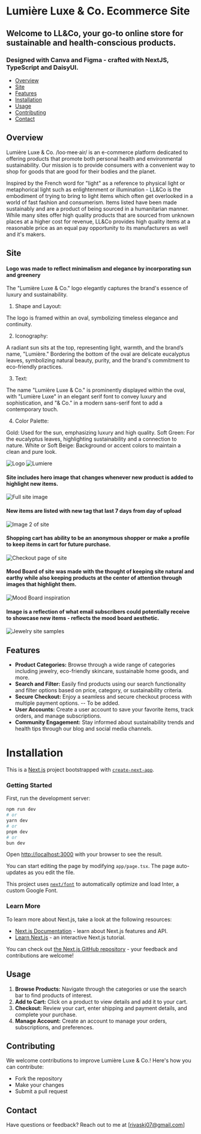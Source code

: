 # Lumière Luxe & Co. Ecommerce Site

## Welcome to LL&Co, your go-to online store for sustainable and health-conscious products.

### Designed with Canva and Figma - crafted with NextJS, TypeScript and DaisyUI.

- [Overview](#overview)
- [Site](#site)
- [Features](#features)
- [Installation](#installation)
- [Usage](#usage)
- [Contributing](#contributing)
- [Contact](#contact)


## Overview

Lumière Luxe & Co. /loo·mee·air/ is an e-commerce platform dedicated to offering products that promote both personal health and environmental sustainability. Our mission is to provide consumers with a convenient way to shop for goods that are good for their bodies and the planet.

Inspired by the French word for "light" as a reference to physical light or metaphorical light such as enlightenment or illumination - LL&Co is the embodiment of trying to bring to light items which often get overlooked in a world of fast fashion and consumerism. Items listed have been made sustainably and are a product of being sourced in a humanitarian manner. While many sites offer high quality products that are sourced from unknown places at a higher cost for revenue, LL&Co provides high quality items at a reasonable price as an equal pay opportunity to its manufacturers as well and it's makers. 

## Site

#### Logo was made to reflect minimalism and elegance by incorporating sun and greenery 
The "Lumière Luxe & Co." logo elegantly captures the brand's essence of luxury and sustainability.

1. Shape and Layout:

The logo is framed within an oval, symbolizing timeless elegance and continuity.

2. Iconography:

A radiant sun sits at the top, representing light, warmth, and the brand’s name, "Lumière."
Bordering the bottom of the oval are delicate eucalyptus leaves, symbolizing natural beauty, purity, and the brand's commitment to eco-friendly practices.

3. Text:

The name "Lumière Luxe & Co." is prominently displayed within the oval, with "Lumière Luxe" in an elegant serif font to convey luxury and sophistication, and "& Co." in a modern sans-serif font to add a contemporary touch.

4. Color Palette:

Gold: Used for the sun, emphasizing luxury and high quality.
Soft Green: For the eucalyptus leaves, highlighting sustainability and a connection to nature.
White or Soft Beige: Background or accent colors to maintain a clean and pure look.

![Logo](image.png)
![Lumiere](src/assets/L.png)

#### Site includes hero image that changes whenever new product is added to highlight new items.
![Full site image](src/assets/lumiere-img-3.png)
#### New items are listed with new tag that last 7 days  from day of upload
![Image 2 of site](src/assets/lumiere-img-2.png)
#### Shopping cart has ability to be an anonymous shopper or make a profile to keep items in cart for future purchase.
![Checkout page of site](src/assets/checkout-img.png)
#### Mood Board of site was made with the thought of keeping site natural and earthy while also keeping products at the center of attention through images that highlight them.
![Mood Board inspiration](src/assets/mood-board.png)
#### Image is a reflection of what email subscribers could potentially receive to showcase new items - reflects the mood board aesthetic.
![Jewelry site samples](src/assets/site-samples.png)



## Features


- **Product Categories:** Browse through a wide range of categories including jewelry, eco-friendly skincare, sustainable home goods, and more.
- **Search and Filter:** Easily find products using our search functionality and filter options based on price, category, or sustainability criteria.
- **Secure Checkout:** Enjoy a seamless and secure checkout process with multiple payment options. -- To be added.
- **User Accounts:** Create a user account to save your favorite items, track orders, and manage subscriptions.
- **Community Engagement:** Stay informed about sustainability trends and health tips through our blog and social media channels.

# Installation

This is a [Next.js](https://nextjs.org/) project bootstrapped with [`create-next-app`](https://github.com/vercel/next.js/tree/canary/packages/create-next-app).

### Getting Started

First, run the development server:

```bash
npm run dev
# or
yarn dev
# or
pnpm dev
# or
bun dev
```

Open [http://localhost:3000](http://localhost:3000) with your browser to see the result.

You can start editing the page by modifying `app/page.tsx`. The page auto-updates as you edit the file.

This project uses [`next/font`](https://nextjs.org/docs/basic-features/font-optimization) to automatically optimize and load Inter, a custom Google Font.

### Learn More

To learn more about Next.js, take a look at the following resources:

- [Next.js Documentation](https://nextjs.org/docs) - learn about Next.js features and API.
- [Learn Next.js](https://nextjs.org/learn) - an interactive Next.js tutorial.

You can check out [the Next.js GitHub repository](https://github.com/vercel/next.js/) - your feedback and contributions are welcome!

## Usage

1. **Browse Products:** Navigate through the categories or use the search bar to find products of interest.
2. **Add to Cart:** Click on a product to view details and add it to your cart.
3. **Checkout:** Review your cart, enter shipping and payment details, and complete your purchase.
4. **Manage Account:** Create an account to manage your orders, subscriptions, and preferences.

## Contributing

We welcome contributions to improve Lumière Luxe & Co.! Here's how you can contribute:

- Fork the repository
- Make your changes
- Submit a pull request

## Contact

Have questions or feedback? Reach out to me at [rivaskj07@gmail.com]
